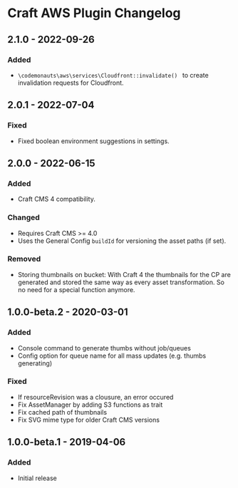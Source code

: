 # Craft AWS Plugin Changelog

## 2.1.0 - 2022-09-26

### Added

- `\codemonauts\aws\services\Cloudfront::invalidate() ` to create invalidation requests for Cloudfront.

## 2.0.1 - 2022-07-04

### Fixed

- Fixed boolean environment suggestions in settings.

## 2.0.0 - 2022-06-15

### Added

- Craft CMS 4 compatibility.

### Changed

- Requires Craft CMS >= 4.0
- Uses the General Config `buildId` for versioning the asset paths (if set).

### Removed

- Storing thumbnails on bucket: With Craft 4 the thumbnails for the CP are generated and stored the same way as every asset transformation. So no need for a special function anymore.

## 1.0.0-beta.2 - 2020-03-01

### Added

- Console command to generate thumbs without job/queues
- Config option for queue name for all mass updates (e.g. thumbs generating)

### Fixed

- If resourceRevision was a clousure, an error occured
- Fix AssetManager by adding S3 functions as trait
- Fix cached path of thumbnails
- Fix SVG mime type for older Craft CMS versions

## 1.0.0-beta.1 - 2019-04-06

### Added

- Initial release
